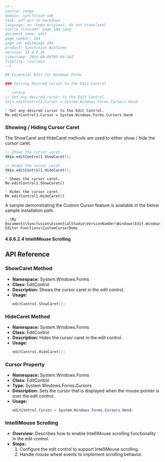 ```markdown
<!--
source: image
domain: syncfusion-sdk
task: pdf-ocr-to-markdown
language: en (keep original; do not translate)
source_filename: page_184.jpeg
document_name: edit
page_number: 184
page_id: edit#page_184
product: Syncfusion Winforms
version: 11.4.0.26
timestamp: 2025-08-09T05:04:34Z
fidelity: lossless
--}

## Essential Edit for Windows Forms

### Setting Desired Cursor to the Edit Control

```csharp
// Set any desired cursor to the Edit Control.
this.editControl1.Cursor = System.Windows.Forms.Cursors.Hand;
```

```vb.net
' Set any desired cursor to the Edit Control.
Me.editControl1.Cursor = System.Windows.Forms.Cursors.Hand
```

### Showing / Hiding Cursor Caret

The ShowCaret and HideCaret methods are used to either show / hide the cursor caret.

```csharp
// Shows the cursor caret.
this.editControl1.ShowCaret();

// Hides the cursor caret.
this.editControl1.HideCaret();
```

```vb.net
' Shows the cursor caret.
Me.editControl1.ShowCaret()

' Hides the cursor caret.
Me.editControl1.HideCaret()
```

A sample demonstrating the Custom Cursor feature is available in the below sample installation path.

```
..\My Documents\Syncfusion\EssentialStudio\VersionNumber\Windows\Edit.Windows\Samples\2.0\Advanced Editor Functions\CustomCursorDemo
```

#### 4.6.6.2.4 IntelliMouse Scrolling

## API Reference

### ShowCaret Method

- **Namespace:** System.Windows.Forms
- **Class:** EditControl
- **Description:** Shows the cursor caret in the edit control.
- **Usage:**
  ```csharp
  editControl.ShowCaret();
  ```

### HideCaret Method

- **Namespace:** System.Windows.Forms
- **Class:** EditControl
- **Description:** Hides the cursor caret in the edit control.
- **Usage:**
  ```csharp
  editControl.HideCaret();
  ```

### Cursor Property

- **Namespace:** System.Windows.Forms
- **Class:** EditControl
- **Type:** System.Windows.Forms.Cursors
- **Description:** Sets the cursor that is displayed when the mouse pointer is over the edit control.
- **Usage:**
  ```csharp
  editControl.Cursor = System.Windows.Forms.Cursors.Hand;
  ```

### IntelliMouse Scrolling

- **Overview:** Describes how to enable IntelliMouse scrolling functionality in the edit control.
- **Steps:**
  1. Configure the edit control to support IntelliMouse scrolling.
  2. Handle mouse wheel events to implement scrolling behavior.

<!-- tags: [Syncfusion, WinForms, EditControl, Design, IntelliMouse, Cursors] keywords: [ShowCaret, HideCaret, Custom Cursor, IntelliMouse Scrolling, Windows Forms, Edit, Cursor, Mouse, Scrolling, Properties, Methods] -->
```